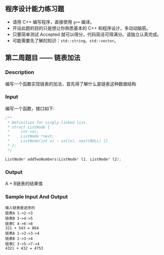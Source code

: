 ## 程序设计能力练习题

- 请用 C++ 编写程序，直接使用 `g++` 编译。
- 开设此题的目的只是想让你熟悉基本的 C++ 和程序设计，多动动脑筋。
- 只要简单测试 Accepted 就可以得分，代码简洁可得满分。请独立认真完成。
- 可能需要先了解的知识：`std::string`、`std::vector`。


## 第二周题目 —— 链表加法

### Description

编写一个函数实现链表的加法，首先得了解什么是链表这种数据结构

### Input

编写一个函数，接口如下:

```cpp
/**
 * Definition for singly-linked list.
 * struct ListNode {
 *     int val;
 *     ListNode *next;
 *     ListNode(int x) : val(x), next(NULL) {}
 * };
 */

ListNode* addTwoNumbers(ListNode* l1, ListNode* l2);
```

### Output

A + B链表的结果值

### Sample Input And Output

```shell
输入链表是逆序的
链表A 1->2->3
链表B 3->4->5
链表C 4->6->8
321 + 543 = 864
链表A 1->2->3->4
链表B 2->3->4
链表C 3->5->7->4
4321 + 432 = 4753
```
